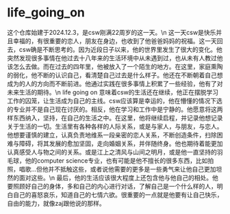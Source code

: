 # life_going_on
这个仓库始建于2024.12.3，是csw刚满22周岁的这一天。\n
这一天csw是快乐并且幸福的，有很重要的恋人，朋友在身边，也收到了他爸爸妈妈的祝福。这一天回去，csw确是不断思考的。因为近段日子以来，他的世界里发生了很大的变化。他突然发现很多事情在他过去十八年来的生活环境中从未遇到过，也从未有人教过他该怎么去做。而在过去的四年里，他被放入了一个陌生的地方。在这里，家庭熏陶的弱化，他不断的认识自己，看清楚自己过去是什么样子。他还在不断朝着自己想成为的人的方向而不断前进。他通过实践在很多事情上积累了一些经验，他有了对未来生活的期待。\n
life going on 意味着csw的生活还在继续，他正在摆脱学习工作的囚笼，让生活成为自己的主线。csw应该算是幸运的，他在懵懂的情况下选的专业并不是自己现在讨厌的。相反，他在学习和工作中是宁静的。他愿意将这两样东西纳入，坚持，在自己的生活之中。在这里，他将继续启程，并记录他想记录关于生活的一切。生活里有各种各样的人际关系，或是与家人，与朋友，与恋人。他想要谨慎的建立，认真负责地维系一段亲密的恋人关系，不断创造条件，扫除困难与障碍，将其发展的愈加坚固，走向婚姻关系，并伴随终身。他也期待着能更加认真感受人与物之间的关系。或是江上之清风与山间之明月，或是他一直坚持的羽毛球，他的computer science专业，也有可能是他不擅长的很多东西，比如拍照，唱歌...但他并不抵触这些，或者说他需要的更多是一些勇气来让他自己更加坦然的面对这些。\n
最后，他的生活应该很大程度上还包含他与他自己的相处。他要照顾好自己的身体，多和自己的内心进行对话，了解自己是一个什么样的人，明白自己的喜怒哀乐，知道自己的七情六欲。很重要的一点就是他要有让自己快乐，自由的能力，就像zaj跟他说的那样。
